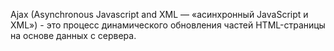 Ajax (Asynchronous Javascript and XML — «асинхронный JavaScript и XML») - это процесс динамического обновления частей HTML-страницы на основе данных с сервера.
